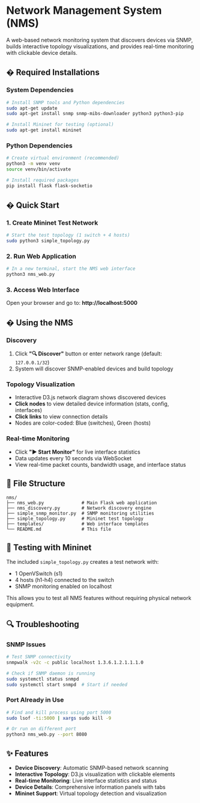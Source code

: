 # Network Management System (NMS)

A web-based network monitoring system that discovers devices via SNMP, builds interactive topology visualizations, and provides real-time monitoring with clickable device details.

## � Required Installations

### System Dependencies
```bash
# Install SNMP tools and Python dependencies
sudo apt-get update
sudo apt-get install snmp snmp-mibs-downloader python3 python3-pip

# Install Mininet for testing (optional)
sudo apt-get install mininet
```

### Python Dependencies
```bash
# Create virtual environment (recommended)
python3 -m venv venv
source venv/bin/activate

# Install required packages
pip install flask flask-socketio
```

## � Quick Start

### 1. Create Mininet Test Network
```bash
# Start the test topology (1 switch + 4 hosts)
sudo python3 simple_topology.py
```

### 2. Run Web Application
```bash
# In a new terminal, start the NMS web interface
python3 nms_web.py
```

### 3. Access Web Interface
Open your browser and go to: **http://localhost:5000**

## �️ Using the NMS

### Discovery
1. Click **"🔍 Discover"** button or enter network range (default: `127.0.0.1/32`)
2. System will discover SNMP-enabled devices and build topology

### Topology Visualization
- Interactive D3.js network diagram shows discovered devices
- **Click nodes** to view detailed device information (stats, config, interfaces)
- **Click links** to view connection details
- Nodes are color-coded: Blue (switches), Green (hosts)

### Real-time Monitoring
- Click **"▶️ Start Monitor"** for live interface statistics
- Data updates every 10 seconds via WebSocket
- View real-time packet counts, bandwidth usage, and interface status

## 📁 File Structure
```
nms/
├── nms_web.py              # Main Flask web application
├── nms_discovery.py        # Network discovery engine
├── simple_snmp_monitor.py  # SNMP monitoring utilities
├── simple_topology.py      # Mininet test topology
├── templates/              # Web interface templates
└── README.md               # This file
```

## 🧪 Testing with Mininet

The included `simple_topology.py` creates a test network with:
- 1 OpenVSwitch (s1)
- 4 hosts (h1-h4) connected to the switch
- SNMP monitoring enabled on localhost

This allows you to test all NMS features without requiring physical network equipment.

## 🔍 Troubleshooting

### SNMP Issues
```bash
# Test SNMP connectivity
snmpwalk -v2c -c public localhost 1.3.6.1.2.1.1.1.0

# Check if SNMP daemon is running
sudo systemctl status snmpd
sudo systemctl start snmpd  # Start if needed
```

### Port Already in Use
```bash
# Find and kill process using port 5000
sudo lsof -ti:5000 | xargs sudo kill -9

# Or run on different port
python3 nms_web.py --port 8080
```

## ✨ Features

- **Device Discovery**: Automatic SNMP-based network scanning
- **Interactive Topology**: D3.js visualization with clickable elements  
- **Real-time Monitoring**: Live interface statistics and status
- **Device Details**: Comprehensive information panels with tabs
- **Mininet Support**: Virtual topology detection and visualization
